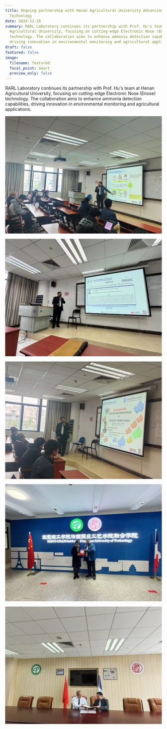 ```yaml
---
title: Ongoing partnership with Henan Agricultural University Advancing Enose
  Technology
date: 2024-12-20
summary: RARL Laboratory continues its partnership with Prof. Hu's team at Henan
  Agricultural University, focusing on cutting-edge Electronic Nose (Enose)
  technology. The collaboration aims to enhance ammonia detection capabilities,
  driving innovation in environmental monitoring and agricultural applications.
draft: false
featured: false
image:
  filename: featured
  focal_point: Smart
  preview_only: false
---
```

RARL Laboratory continues its partnership with Prof. Hu's team at Henan Agricultural University, focusing on cutting-edge Electronic Nose (Enose) technology. The collaboration aims to enhance ammonia detection capabilities, driving innovation in environmental monitoring and agricultural applications.



![](Image_20241227131624.jpg)

![](Image_20241227131648.jpg)

![](Image_20241227131702.jpg)

![](Image_20241227131708.jpg)

![](Image_20241227131730.jpg)
